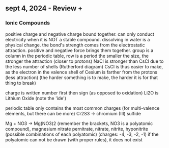 ## sept 4, 2024 - Review + 

### Ionic Compounds
positive charge and negative charge bound together. can only conduct electricity when it is NOT a stable compound.
dissolving in water is a physical change.
the bond's strength comes from the electrostatic attraction. positive and negative force brings them together.
group is a column in the periodic table, row is a period 
the smaller the size, the stronger the attraction (closer to protons)
NaCl is stronger than CsCl due to the less number of shells (Rutherford diagram)
CsCl is thus easier to make, as the electron in the valence shell of Cesium is farther from the protons (less attraction)
(the harder something is to make, the harder it is for that thing to break)

charge is written number first then sign (as opposed to oxidation)
Li2O is Lithium Oxide (note the 'ide')

periodic table only contains the most common charges (for multi-valence elements, but there can be more)
Cr2S3 -> chromium (III) sulfide

Mg + NO3 -> Mg(NO3)2 (remember the brackets, NO3 is a polyatomic compound), magnesium nitrate
pernitrate, nitrate, nitrite, hyponitrite (possible combinations of each polyatomic) (charges: -4, -3, -2, -1)
if the polyatomic can not be drawn (with proper rules), it does not exist


